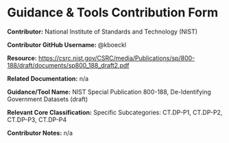 # Guidance & Tools Contribution Form

**Contributor:** National Institute of Standards and Technology (NIST)

**Contributor GitHub Username:** @kboeckl

**Resource:** https://csrc.nist.gov/CSRC/media/Publications/sp/800-188/draft/documents/sp800_188_draft2.pdf

**Related Documentation:** n/a

**Guidance/Tool Name:** NIST Special Publication 800-188, De-Identifying Government Datasets (draft)

**Relevant Core Classification:** Specific Subcategories: CT.DP-P1, CT.DP-P2, CT.DP-P3, CT.DP-P4

**Contributor Notes:** n/a
